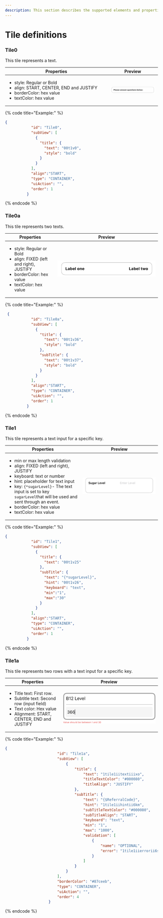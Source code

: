 ```yaml
---
description: This section describes the supported elements and properties of tiles.
---
```


# Tile definitions

### Tile0

This tile represents a text.&#x20;

<table><thead><tr><th width="324">Properties</th><th>Preview</th></tr></thead><tbody><tr><td><ul><li>style: Regular or Bold</li><li>align: START, CENTER, END and JUSTIFY</li><li>borderColor: hex value</li><li>textColor: hex value</li></ul></td><td><img src="../../../.gitbook/assets/tile0.png" alt=""></td></tr></tbody></table>

{% code title="Example:" %}
```json
{
            "id": "Tile0",
            "subView": [
              {
                "title": {
                  "text": "00t1v0",
                  "style": "bold"
                }
              }
            ],
            "align":"START",
            "type": "CONTAINER",
            "uiAction": "",
            "order": 1
          }
```
{% endcode %}

### Tile0a

This tile represents two texts.

| Properties                                                                                                                                          | Preview                                  |
| --------------------------------------------------------------------------------------------------------------------------------------------------- | ---------------------------------------- |
| <ul><li>style: Regular or Bold</li><li>align: FIXED (left and right), JUSTIFY</li><li>borderColor: hex value</li><li>textColor: hex value</li></ul> | ![](../../../.gitbook/assets/tile0a.png) |

{% code title="Example:" %}
```json
 {
            "id": "Tile0a",
            "subView": [
              {
                "title": {
                  "text": "00t1v36",
                  "style": "bold"
                },
                "subTitle": {
                  "text": "00t1v37",
                  "style": "bold"
                }
              }
            ],
            "align":"START",
            "type": "CONTAINER",
            "uiAction": "",
            "order": 1
          }
```
{% endcode %}

### Tile1

This tile represents a text input for a specific key.

| Properties                                                                                                                                                                                                                                                                                                                                                                    | Preview                                 |
| ----------------------------------------------------------------------------------------------------------------------------------------------------------------------------------------------------------------------------------------------------------------------------------------------------------------------------------------------------------------------------- | --------------------------------------- |
| <ul><li>min or max length validation</li><li>align: FIXED (left and right), JUSTIFY</li><li>keyboard: text or number</li><li>hint: placeholder for text input</li><li>key: <code>{*sugarLevel}</code>- The text input is set to key <code>sugarLevel</code>that will be used and sent through an event.</li><li>borderColor: hex value</li><li>textColor: hex value</li></ul> | ![](../../../.gitbook/assets/tile1.png) |

{% code title="Example:" %}
```json
{
            "id": "Tile1",
            "subView": [
              {
                "title": {
                  "text": "00t1v25"
                },
                "subTitle": {
                  "text": "{*sugarLevel}",
                  "hint": "00t1v26",
                  "keyboard": "text",
                  "min":"1",
                  "max":"30"
                }
              }
            ],
            "align":"START",
            "type": "CONTAINER",
            "uiAction": "",
            "order": 1
          }
```
{% endcode %}

### Tile1a

&#x20;This tile represents two rows with a text input for a specific key.

| Properties                                                                                                                                                               | Preview                                  |
| ------------------------------------------------------------------------------------------------------------------------------------------------------------------------ | ---------------------------------------- |
| <ul><li>Title text: First row.</li><li>Subtitle text: Second row (input field)</li><li>Text color: Hex value</li><li>Alignment: START, CENTER, END and JUSTIFY</li></ul> | ![](../../../.gitbook/assets/tile1a.png) |

{% code title="Example:" %}
```json
{
                        "id": "Tile1a",
                        "subView": [
                            {
                                "title": {
                                    "text": "1tile1iitextiiixo",
                                    "titleTextColor": "#000080",
                                    "titleAlign": "JUSTIFY"
                                },
                                "subTitle": {
                                    "text": "{$ReferralCode}",
                                    "hint": "1tile1iihintii6km",
                                    "subTitleTextColor": "#000080",
                                    "subTitleAlign": "START",
                                    "keyboard": "text",
                                    "min": "1",
                                    "max": "1000",
                                    "validation": [
                                        {
                                            "name": "OPTIONAL",
                                            "error": "1tile1iierrorii6se"
                                        }
                                    ]
                                }
                            }
                        ],
                        "borderColor": "#87ceeb",
                        "type": "CONTAINER",
                        "uiAction": "",
                        "order": 4
                    }
```
{% endcode %}
